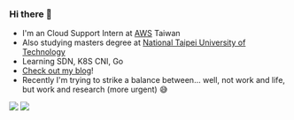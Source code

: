 ### Hi there 👋
- I'm an Cloud Support Intern at [AWS](https://aws.amazon.com/tw) Taiwan
- Also studying masters degree at [National Taipei University of Technology](https://ntut.edu.tw)
- Learning SDN, K8S CNI, Go
- [Check out my blog](https://lytzeng.github.io)!
- Recently I'm trying to strike a balance between... well, not work and life, but work and research (more urgent) 😅

<div>
  <img src="https://github-readme-stats.vercel.app/api/top-langs/?username=lytzeng&show_icons=true&langs_count=10&layout=compact&include_all_commits=true&bg_color=232f3e&title_color=fff&text_color=fff&hide=jupyter%20notebook,css,html,javascript,c%23">
  <img src="https://github-readme-stats.vercel.app/api?username=lytzeng&show_icons=true&line_height=20&bg_color=232f3e&title_color=ec912d&text_color=fff&icon_color=ec912d">
</div>

<!--
**LYTzeng/lytzeng** is a ✨ _special_ ✨ repository because its `README.md` (this file) appears on your GitHub profile.

Here are some ideas to get you started:

- 🔭 I’m currently working on ...
- 🌱 I’m currently learning ...
- 👯 I’m looking to collaborate on ...
- 🤔 I’m looking for help with ...
- 💬 Ask me about ...
- 📫 How to reach me: ...
- 😄 Pronouns: ...
- ⚡ Fun fact: ...
-->

